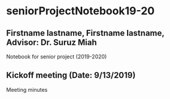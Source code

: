# seniorProjectNotebook19-20
## Firstname lastname, Firstname lastname, Advisor: Dr. Suruz Miah


Notebook for senior project (2019-2020)



Kickoff meeting (Date: 9/13/2019)
---

Meeting minutes 
